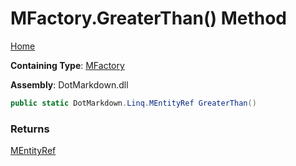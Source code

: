 # MFactory\.GreaterThan\(\) Method

[Home](../../../../README.md)

**Containing Type**: [MFactory](../README.md)

**Assembly**: DotMarkdown\.dll

```csharp
public static DotMarkdown.Linq.MEntityRef GreaterThan()
```

### Returns

[MEntityRef](../../MEntityRef/README.md)

